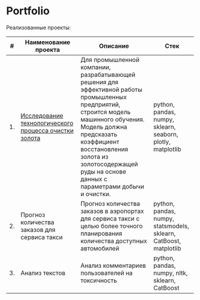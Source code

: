 # Portfolio
<p dir="auto">Реализованные проекты:</p>
<table>
<thead>
<tr>
<th>#</th>
<th>Наименование проекта</th>
<th>Описание</th>
<th>Стек</th>
</tr>
</thead>
<tbody>
<tr>
<td>1.</td>
<td><a href="https://github.com/Rasczack/Portfolio/tree/main/project_gold">Исследование технологического процесса очистки золота</a></td>
<td>Для промышленной компании, разрабатывающей решения для эффективной работы промышленных предприятий, строится модель машинного обучения. Модель должна предсказать коэффициент восстановления золота из золотосодержащей руды на основе данных с параметрами добычи и очистки.</td>
<td>python, pandas, numpy, sklearn, seaborn, plotly, matplotlib</td>
</tr>
<tr>
<td>2.</td>
<td>Прогноз количества заказов для сервиса такси</td>
<td>Прогноз количества заказов в аэропортах <br>для сервиса такси с целью более точного планирования количества доступных <br>автомобилей</td>
<td>python, pandas, numpy, statsmodels, sklearn, CatBoost, matplotlib</td>
</tr>
<tr>
<td>3.</td>
<td>Анализ текстов</td>
<td>Анализ комментариев пользователей на токсичность</td>
<td>python, pandas, numpy, nltk, sklearn, CatBoost</td>
</tr>
</tbody>
</table>
